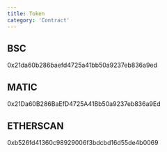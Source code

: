 ```yaml
---
title: Token
category: 'Contract'
---
```



## BSC

0x21da60b286baefd4725a41bb50a9237eb836a9ed

## MATIC

0x21Da60B286BaEfD4725A41Bb50a9237eb836a9Ed

## ETHERSCAN

0xb526fd41360c98929006f3bdcbd16d55de4b0069
